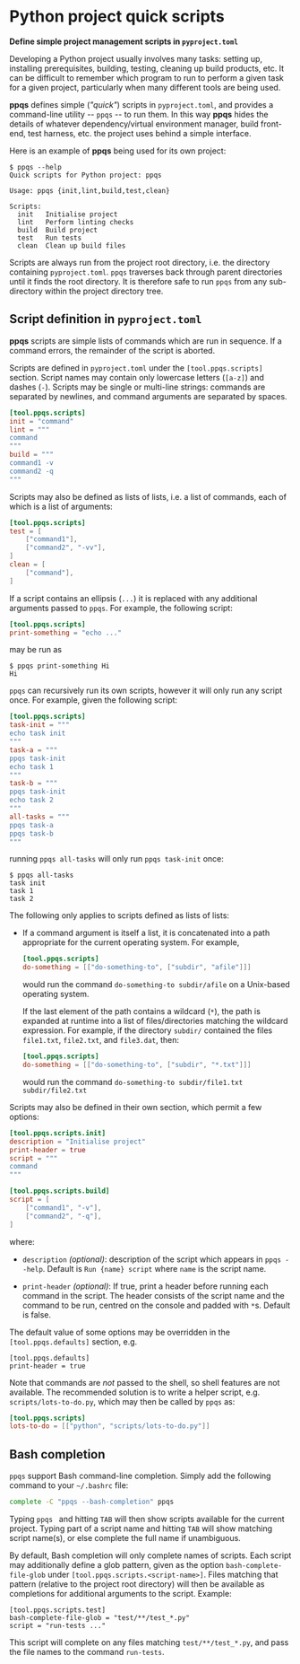 # Python project quick scripts

**Define simple project management scripts in `pyproject.toml`**

Developing a Python project usually involves many tasks: setting up, installing
prerequisites, building, testing, cleaning up build products, etc. It can be
difficult to remember which program to run to perform a given task for a given
project, particularly when many different tools are being used.

**ppqs** defines simple (*"quick"*) scripts in `pyproject.toml`, and provides a
command-line utility -- `ppqs` -- to run them. In this way **ppqs** hides the
details of whatever dependency/virtual environment manager, build front-end,
test harness, etc. the project uses behind a simple interface.

Here is an example of **ppqs** being used for its own project:

```
$ ppqs --help
Quick scripts for Python project: ppqs

Usage: ppqs {init,lint,build,test,clean}

Scripts:
  init   Initialise project
  lint   Perform linting checks
  build  Build project
  test   Run tests
  clean  Clean up build files
```

Scripts are always run from the project root directory, i.e. the directory
containing `pyproject.toml`. `ppqs` traverses back through parent directories
until it finds the root directory. It is therefore safe to run `ppqs` from any
sub-directory within the project directory tree.

## Script definition in `pyproject.toml`

**ppqs** scripts are simple lists of commands which are run in sequence. If a
command errors, the remainder of the script is aborted.

Scripts are defined in `pyproject.toml` under the `[tool.ppqs.scripts]`
section. Script names may contain only lowercase letters (`[a-z]`) and dashes
(`-`). Scripts may be single or multi-line strings: commands are separated by
newlines, and command arguments are separated by spaces.

```toml
[tool.ppqs.scripts]
init = "command"
lint = """
command
"""
build = """
command1 -v
command2 -q
"""
```

Scripts may also be defined as lists of lists, i.e. a list of commands, each of
which is a list of arguments:

```toml
[tool.ppqs.scripts]
test = [
    ["command1"],
    ["command2", "-vv"],
]
clean = [
    ["command"],
]
```

If a script contains an ellipsis (`...`) it is replaced with any additional
arguments passed to `ppqs`. For example, the following script:

```toml
[tool.ppqs.scripts]
print-something = "echo ..."
```

may be run as

```
$ ppqs print-something Hi
Hi
```

`ppqs` can recursively run its own scripts, however it will only run any script
once. For example, given the following script:

```toml
[tool.ppqs.scripts]
task-init = """
echo task init
"""
task-a = """
ppqs task-init
echo task 1
"""
task-b = """
ppqs task-init
echo task 2
"""
all-tasks = """
ppqs task-a
ppqs task-b
"""
```

running `ppqs all-tasks` will only run `ppqs task-init` once:
```
$ ppqs all-tasks
task init
task 1
task 2
```

The following only applies to scripts defined as lists of lists:

* If a command argument is itself a list, it is concatenated into a path
  appropriate for the current operating system. For example,

  ```toml
  [tool.ppqs.scripts]
  do-something = [["do-something-to", ["subdir", "afile"]]]
  ```

  would run the command `do-something-to subdir/afile` on a Unix-based operating
  system.

  If the last element of the path contains a wildcard (`*`), the path is
  expanded at runtime into a list of files/directories matching the wildcard
  expression. For example, if the directory `subdir/` contained the files
  `file1.txt`, `file2.txt`, and `file3.dat`, then:

  ```toml
  [tool.ppqs.scripts]
  do-something = [["do-something-to", ["subdir", "*.txt"]]]
  ```

  would run the command `do-something-to subdir/file1.txt subdir/file2.txt`

Scripts may also be defined in their own section, which permit a few options:

```toml
[tool.ppqs.scripts.init]
description = "Initialise project"
print-header = true
script = """
command
"""

[tool.ppqs.scripts.build]
script = [
    ["command1", "-v"],
    ["command2", "-q"],
]
```

where:

* `description` *(optional)*: description of the script which appears in `ppqs
  --help`. Default is `Run {name} script` where `name` is the script name.

* `print-header` *(optional)*: If true, print a header before running each
  command in the script. The header consists of the script name and the command
  to be run, centred on the console and padded with `*`s. Default is false.

The default value of some options may be overridden in the
`[tool.ppqs.defaults]` section, e.g.

```
[tool.ppqs.defaults]
print-header = true
```

Note that commands are *not* passed to the shell, so shell features are not
available. The recommended solution is to write a helper script,
e.g. `scripts/lots-to-do.py`, which may then be called by `ppqs` as:

```toml
[tool.ppqs.scripts]
lots-to-do = [["python", "scripts/lots-to-do.py"]]
```

## Bash completion

`ppqs` support Bash command-line completion. Simply add the following command to
your `~/.bashrc` file:

```bash
complete -C "ppqs --bash-completion" ppqs
```

Typing `ppqs ` and hitting `TAB` will then show scripts available for the
current project. Typing part of a script name and hitting `TAB` will show
matching script name(s), or else complete the full name if unambiguous.

By default, Bash completion will only complete names of scripts. Each script may
additionally define a glob pattern, given as the option
`bash-complete-file-glob` under `[tool.ppqs.scripts.<script-name>]`. Files
matching that pattern (relative to the project root directory) will then be
available as completions for additional arguments to the script. Example:

```
[tool.ppqs.scripts.test]
bash-complete-file-glob = "test/**/test_*.py"
script = "run-tests ..."
```

This script will complete on any files matching `test/**/test_*.py`, and pass
the file names to the command `run-tests`.
